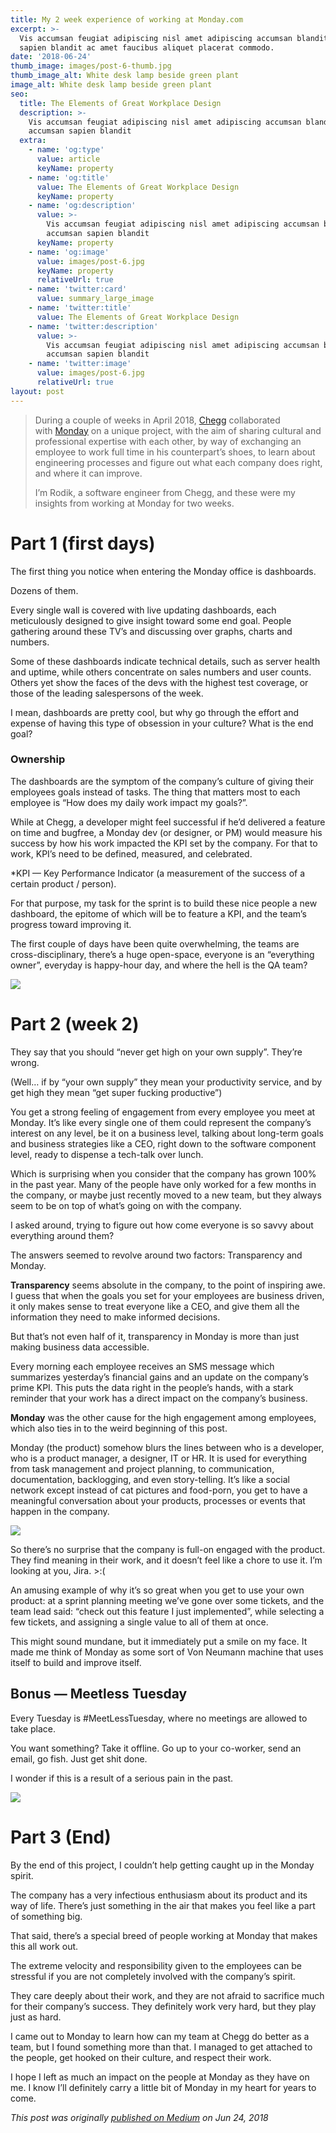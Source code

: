 ```yaml
---
title: My 2 week experience of working at Monday.com
excerpt: >-
  Vis accumsan feugiat adipiscing nisl amet adipiscing accumsan blandit accumsan
  sapien blandit ac amet faucibus aliquet placerat commodo.
date: '2018-06-24'
thumb_image: images/post-6-thumb.jpg
thumb_image_alt: White desk lamp beside green plant
image_alt: White desk lamp beside green plant
seo:
  title: The Elements of Great Workplace Design
  description: >-
    Vis accumsan feugiat adipiscing nisl amet adipiscing accumsan blandit
    accumsan sapien blandit
  extra:
    - name: 'og:type'
      value: article
      keyName: property
    - name: 'og:title'
      value: The Elements of Great Workplace Design
      keyName: property
    - name: 'og:description'
      value: >-
        Vis accumsan feugiat adipiscing nisl amet adipiscing accumsan blandit
        accumsan sapien blandit
      keyName: property
    - name: 'og:image'
      value: images/post-6.jpg
      keyName: property
      relativeUrl: true
    - name: 'twitter:card'
      value: summary_large_image
    - name: 'twitter:title'
      value: The Elements of Great Workplace Design
    - name: 'twitter:description'
      value: >-
        Vis accumsan feugiat adipiscing nisl amet adipiscing accumsan blandit
        accumsan sapien blandit
    - name: 'twitter:image'
      value: images/post-6.jpg
      relativeUrl: true
layout: post
---
```

> During a couple of weeks in April 2018, [Chegg](http://www.chegg.com/) collaborated with [Monday](http://www.monday.com/) on a unique project, with the aim of sharing cultural and professional expertise with each other, by way of exchanging an employee to work full time in his counterpart’s shoes, to learn about engineering processes and figure out what each company does right, and where it can improve.
>
> I’m Rodik, a software engineer from Chegg, and these were my insights from working at Monday for two weeks.

# **Part 1 (first days)**

The first thing you notice when entering the Monday office is dashboards.

Dozens of them.

Every single wall is covered with live updating dashboards, each meticulously designed to give insight toward some end goal. People gathering around these TV’s and discussing over graphs, charts and numbers.

Some of these dashboards indicate technical details, such as server health and uptime, while others concentrate on sales numbers and user counts. Others yet show the faces of the devs with the highest test coverage, or those of the leading salespersons of the week.

I mean, dashboards are pretty cool, but why go through the effort and expense of having this type of obsession in your culture? What is the end goal?

### Ownership

The dashboards are the symptom of the company’s culture of giving their employees goals instead of tasks. The thing that matters most to each employee is “How does my daily work impact my goals?”.

While at Chegg, a developer might feel successful if he’d delivered a feature on time and bugfree, a Monday dev (or designer, or PM) would measure his success by how his work impacted the KPI set by the company. For that to work, KPI’s need to be defined, measured, and celebrated.

\*KPI — Key Performance Indicator (a measurement of the success of a certain product / person).

For that purpose, my task for the sprint is to build these nice people a new dashboard, the epitome of which will be to feature a KPI, and the team’s progress toward improving it.

The first couple of days have been quite overwhelming, the teams are cross-disciplinary, there’s a huge open-space, everyone is an “everything owner”, everyday is happy-hour day, and where the hell is the QA team?

![](/\_static/app-assets/images/0\_REsmE5Gmf4MsvmD1.png)

# **Part 2 (week 2)**

They say that you should “never get high on your own supply”. They’re wrong.

(Well… if by “your own supply” they mean your productivity service, and by get high they mean “get super fucking productive”)

You get a strong feeling of engagement from every employee you meet at Monday. It’s like every single one of them could represent the company’s interest on any level, be it on a business level, talking about long-term goals and business strategies like a CEO, right down to the software component level, ready to dispense a tech-talk over lunch.

Which is surprising when you consider that the company has grown 100% in the past year. Many of the people have only worked for a few months in the company, or maybe just recently moved to a new team, but they always seem to be on top of what’s going on with the company.

I asked around, trying to figure out how come everyone is so savvy about everything around them?

The answers seemed to revolve around two factors: Transparency and Monday.

**Transparency** seems absolute in the company, to the point of inspiring awe. I guess that when the goals you set for your employees are business driven, it only makes sense to treat everyone like a CEO, and give them all the information they need to make informed decisions.

But that’s not even half of it, transparency in Monday is more than just making business data accessible.

Every morning each employee receives an SMS message which summarizes yesterday’s financial gains and an update on the company’s prime KPI. This puts the data right in the people’s hands, with a stark reminder that your work has a direct impact on the company’s business.

**Monday** was the other cause for the high engagement among employees, which also ties in to the weird beginning of this post.

Monday (the product) somehow blurs the lines between who is a developer, who is a product manager, a designer, IT or HR. It is used for everything from task management and project planning, to communication, documentation, backlogging, and even story-telling. It’s like a social network except instead of cat pictures and food-porn, you get to have a meaningful conversation about your products, processes or events that happen in the company.

![](https://miro.medium.com/max/1296/0\*vA6U_hkAUIoApPx9)

So there’s no surprise that the company is full-on engaged with the product. They find meaning in their work, and it doesn’t feel like a chore to use it. I’m looking at you, Jira. >:(

An amusing example of why it’s so great when you get to use your own product: at a sprint planning meeting we’ve gone over some tickets, and the team lead said: “check out this feature I just implemented”, while selecting a few tickets, and assigning a single value to all of them at once.

This might sound mundane, but it immediately put a smile on my face. It made me think of Monday as some sort of Von Neumann machine that uses itself to build and improve itself.

## **Bonus — Meetless Tuesday**

Every Tuesday is #MeetLessTuesday, where no meetings are allowed to take place.

You want something? Take it offline. Go up to your co-worker, send an email, go fish. Just get shit done.

I wonder if this is a result of a serious pain in the past.

![](https://miro.medium.com/max/1080/0\*xMWVloa0L9bulaBF)

# **Part 3 (End)**

By the end of this project, I couldn’t help getting caught up in the Monday spirit.

The company has a very infectious enthusiasm about its product and its way of life. There’s just something in the air that makes you feel like a part of something big.

That said, there’s a special breed of people working at Monday that makes this all work out.

The extreme velocity and responsibility given to the employees can be stressful if you are not completely involved with the company’s spirit.

They care deeply about their work, and they are not afraid to sacrifice much for their company’s success. They definitely work very hard, but they play just as hard.

I came out to Monday to learn how can my team at Chegg do better as a team, but I found something more than that. I managed to get attached to the people, get hooked on their culture, and respect their work.

I hope I left as much an impact on the people at Monday as they have on me. I know I’ll definitely carry a little bit of Monday in my heart for years to come.



*This post was originally *[*published on Medium*](https://medium.com/@rodikh\_29830/my-experience-from-a-2-weeks-substitution-at-monday-com-873ee080f950)* on Jun 24, 2018*
